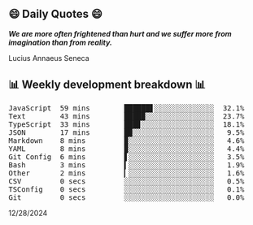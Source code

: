 ## 😄 Daily Quotes 😄

_**We are more often frightened than hurt and we suffer more from imagination than from reality.**_

Lucius Annaeus Seneca



## 📊 Weekly development breakdown 📊

<pre>JavaScript  59 mins        ██████▋░░░░░░░░░░░░░░  32.1%
Text        43 mins        ████▉░░░░░░░░░░░░░░░░  23.7%
TypeScript  33 mins        ███▊░░░░░░░░░░░░░░░░░  18.1%
JSON        17 mins        █▉░░░░░░░░░░░░░░░░░░░   9.5%
Markdown    8 mins         ▉░░░░░░░░░░░░░░░░░░░░   4.6%
YAML        8 mins         ▉░░░░░░░░░░░░░░░░░░░░   4.4%
Git Config  6 mins         ▋░░░░░░░░░░░░░░░░░░░░   3.5%
Bash        3 mins         ▍░░░░░░░░░░░░░░░░░░░░   1.9%
Other       2 mins         ▎░░░░░░░░░░░░░░░░░░░░   1.6%
CSV         0 secs         ░░░░░░░░░░░░░░░░░░░░░   0.5%
TSConfig    0 secs         ░░░░░░░░░░░░░░░░░░░░░   0.1%
Git         0 secs         ░░░░░░░░░░░░░░░░░░░░░   0.0%</pre>

12/28/2024